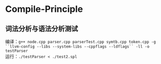 # Compile-Principle

## 词法分析与语法分析测试
编译：`g++ node.cpp parser.cpp parserTest.cpp symtb.cpp token.cpp -g ``llvm-config --libs --system-libs --cppflags --ldflags`` -ll -o testParser`
<br>运行：`./testParser < ./test2.spl`

